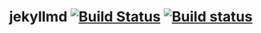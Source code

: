 # jekyllmd [![Build Status](https://travis-ci.org/olzaragoza/jekyllmd.svg?branch=gh-pages)](https://travis-ci.org/olzaragoza/jekyllmd) [![Build status](https://ci.appveyor.com/api/projects/status/9h226ksjjiq4eveo/branch/gh-pages?svg=true)](https://ci.appveyor.com/project/olzaragoza/jekyllmd/branch/gh-pages)
